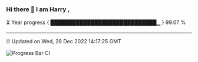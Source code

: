 ### Hi there 👋 I am Harry , 

⏳ Year progress { █████████████████████████████▁ } 99.07 %

---

⏰ Updated on Wed, 28 Dec 2022 14:17:25 GMT

![Progress Bar CI](https://github.com/duykhang68/duykhang68/workflows/Progress%20Bar%20CI/badge.svg)

